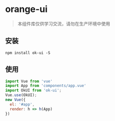 # orange-ui

>本组件库仅供学习交流，请勿在生产环境中使用

## 安装
```
npm install ok-ui -S
```
## 使用
```javascript
import Vue from 'vue'
import App from 'components/app.vue'
import OkUI from 'ok-ui';
Vue.use(OkUI);
new Vue({
  el: '#app',
  render: h => h(App)
})
```

